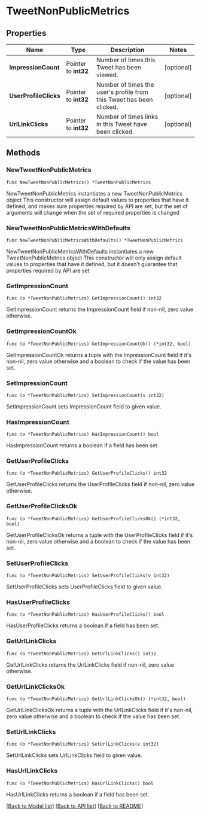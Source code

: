 # TweetNonPublicMetrics

## Properties

Name | Type | Description | Notes
------------ | ------------- | ------------- | -------------
**ImpressionCount** | Pointer to **int32** | Number of times this Tweet has been viewed. | [optional] 
**UserProfileClicks** | Pointer to **int32** | Number of times the user&#39;s profile from this Tweet has been clicked. | [optional] 
**UrlLinkClicks** | Pointer to **int32** | Number of times links in this Tweet have been clicked. | [optional] 

## Methods

### NewTweetNonPublicMetrics

`func NewTweetNonPublicMetrics() *TweetNonPublicMetrics`

NewTweetNonPublicMetrics instantiates a new TweetNonPublicMetrics object
This constructor will assign default values to properties that have it defined,
and makes sure properties required by API are set, but the set of arguments
will change when the set of required properties is changed

### NewTweetNonPublicMetricsWithDefaults

`func NewTweetNonPublicMetricsWithDefaults() *TweetNonPublicMetrics`

NewTweetNonPublicMetricsWithDefaults instantiates a new TweetNonPublicMetrics object
This constructor will only assign default values to properties that have it defined,
but it doesn't guarantee that properties required by API are set

### GetImpressionCount

`func (o *TweetNonPublicMetrics) GetImpressionCount() int32`

GetImpressionCount returns the ImpressionCount field if non-nil, zero value otherwise.

### GetImpressionCountOk

`func (o *TweetNonPublicMetrics) GetImpressionCountOk() (*int32, bool)`

GetImpressionCountOk returns a tuple with the ImpressionCount field if it's non-nil, zero value otherwise
and a boolean to check if the value has been set.

### SetImpressionCount

`func (o *TweetNonPublicMetrics) SetImpressionCount(v int32)`

SetImpressionCount sets ImpressionCount field to given value.

### HasImpressionCount

`func (o *TweetNonPublicMetrics) HasImpressionCount() bool`

HasImpressionCount returns a boolean if a field has been set.

### GetUserProfileClicks

`func (o *TweetNonPublicMetrics) GetUserProfileClicks() int32`

GetUserProfileClicks returns the UserProfileClicks field if non-nil, zero value otherwise.

### GetUserProfileClicksOk

`func (o *TweetNonPublicMetrics) GetUserProfileClicksOk() (*int32, bool)`

GetUserProfileClicksOk returns a tuple with the UserProfileClicks field if it's non-nil, zero value otherwise
and a boolean to check if the value has been set.

### SetUserProfileClicks

`func (o *TweetNonPublicMetrics) SetUserProfileClicks(v int32)`

SetUserProfileClicks sets UserProfileClicks field to given value.

### HasUserProfileClicks

`func (o *TweetNonPublicMetrics) HasUserProfileClicks() bool`

HasUserProfileClicks returns a boolean if a field has been set.

### GetUrlLinkClicks

`func (o *TweetNonPublicMetrics) GetUrlLinkClicks() int32`

GetUrlLinkClicks returns the UrlLinkClicks field if non-nil, zero value otherwise.

### GetUrlLinkClicksOk

`func (o *TweetNonPublicMetrics) GetUrlLinkClicksOk() (*int32, bool)`

GetUrlLinkClicksOk returns a tuple with the UrlLinkClicks field if it's non-nil, zero value otherwise
and a boolean to check if the value has been set.

### SetUrlLinkClicks

`func (o *TweetNonPublicMetrics) SetUrlLinkClicks(v int32)`

SetUrlLinkClicks sets UrlLinkClicks field to given value.

### HasUrlLinkClicks

`func (o *TweetNonPublicMetrics) HasUrlLinkClicks() bool`

HasUrlLinkClicks returns a boolean if a field has been set.


[[Back to Model list]](../README.md#documentation-for-models) [[Back to API list]](../README.md#documentation-for-api-endpoints) [[Back to README]](../README.md)


